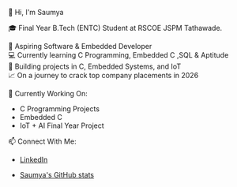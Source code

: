 👋 Hi, I'm Saumya

🎓 Final Year B.Tech (ENTC) Student at RSCOE JSPM Tathawade. 

🚀 Aspiring Software & Embedded Developer  
💻 Currently learning C Programming, Embedded C ,SQL & Aptitude  
🔧 Building projects in C, Embedded Systems, and IoT  
📈 On a journey to crack top company placements in 2026

 🌱 Currently Working On:
- C Programming Projects
- Embedded C
- IoT + AI Final Year Project

 📫 Connect With Me:
- [LinkedIn](https://linkedin.com/in/saumyathorat)

- [Saumya's GitHub stats](https://github-readme-stats.vercel.app/api?username=Saumya953&show_icons=true&theme=tokyonight)

